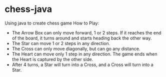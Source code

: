 # chess-java
Using java to create chess game
How to Play:
- The Arrow Box can only move forward, 1 or 2 steps. If it reaches the end of the board, it turns around and starts heading back the other way.
- The Star can move 1 or 2 steps in any direction.
- The Cross can only move diagonally, but can go any distance.
- The Heart can move only 1 step in any direction. The game ends when the Heart is captured by the other side.
- After 4 turns, a Star will turn into a Cross, and a Cross will turn into a Star. 

